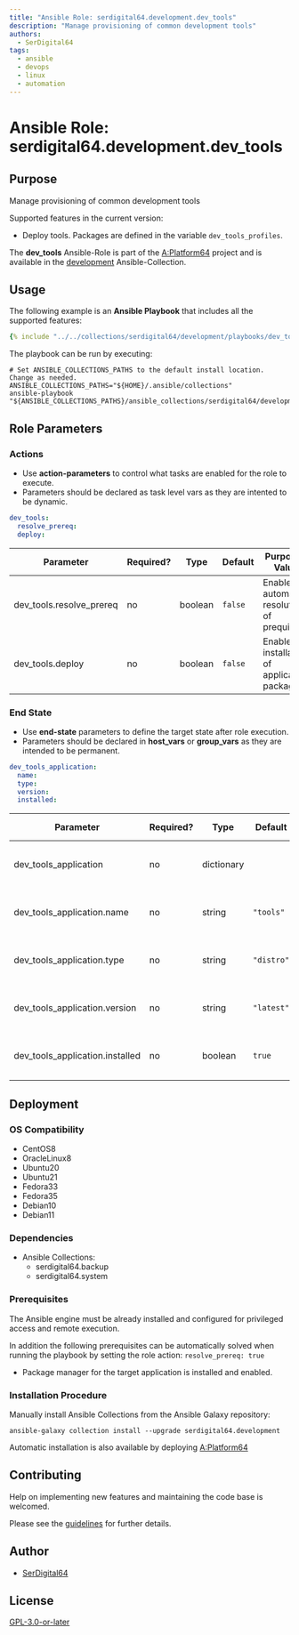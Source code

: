```yaml
---
title: "Ansible Role: serdigital64.development.dev_tools"
description: "Manage provisioning of common development tools"
authors:
  - SerDigital64
tags:
  - ansible
  - devops
  - linux
  - automation
---
```


# Ansible Role: serdigital64.development.dev_tools

## Purpose

Manage provisioning of common development tools

Supported features in the current version:

- Deploy tools. Packages are defined in the variable `dev_tools_profiles`.

The **dev_tools** Ansible-Role is part of the [A:Platform64](https://github.com/serdigital64/aplatform64) project and is available in the [development](../collections/development.md) Ansible-Collection.

## Usage

The following example is an **Ansible Playbook** that includes all the supported features:

```yaml
{% include "../../collections/serdigital64/development/playbooks/dev_tools.yml" %}
```

The playbook can be run by executing:

```shell
# Set ANSIBLE_COLLECTIONS_PATHS to the default install location. Change as needed.
ANSIBLE_COLLECTIONS_PATHS="${HOME}/.ansible/collections"
ansible-playbook "${ANSIBLE_COLLECTIONS_PATHS}/ansible_collections/serdigital64/development/playbooks/dev_tools.yml"
```

## Role Parameters

### Actions

- Use **action-parameters** to control what tasks are enabled for the role to execute.
- Parameters should be declared as task level vars as they are intented to be dynamic.

```yaml
dev_tools:
  resolve_prereq:
  deploy:
```

| Parameter                | Required? | Type    | Default | Purpose / Value                             |
| ------------------------ | --------- | ------- | ------- | ------------------------------------------- |
| dev_tools.resolve_prereq | no        | boolean | `false` | Enable automatic resolution of prequisites  |
| dev_tools.deploy         | no        | boolean | `false` | Enable installation of application packages |

### End State

- Use **end-state** parameters to define the target state after role execution.
- Parameters should be declared in **host_vars** or **group_vars** as they are intended to be permanent.

```yaml
dev_tools_application:
  name:
  type:
  version:
  installed:
```

| Parameter                       | Required? | Type       | Default    | Purpose / Value                    |
| ------------------------------- | --------- | ---------- | ---------- | ---------------------------------- |
| dev_tools_application           | no        | dictionary |            | Set application package end state  |
| dev_tools_application.name      | no        | string     | `"tools"`  | Select application package name    |
| dev_tools_application.type      | no        | string     | `"distro"` | Select application package type    |
| dev_tools_application.version   | no        | string     | `"latest"` | Select application package version |
| dev_tools_application.installed | no        | boolean    | `true`     | Set application package end state  |

## Deployment

### OS Compatibility

- CentOS8
- OracleLinux8
- Ubuntu20
- Ubuntu21
- Fedora33
- Fedora35
- Debian10
- Debian11

### Dependencies

- Ansible Collections:
  - serdigital64.backup
  - serdigital64.system

### Prerequisites

The Ansible engine must be already installed and configured for privileged access and remote execution.

In addition the following prerequisites can be automatically solved when running the playbook by setting the role action: `resolve_prereq: true`

- Package manager for the target application is installed and enabled.

### Installation Procedure

Manually install Ansible Collections from the Ansible Galaxy repository:

```shell
ansible-galaxy collection install --upgrade serdigital64.development
```

Automatic installation is also available by deploying [A:Platform64](https://aplatform64.readthedocs.io/en/latest/#deployment)

## Contributing

Help on implementing new features and maintaining the code base is welcomed.

Please see the [guidelines](../contributing/guidelines.md) for further details.

## Author

- [SerDigital64](https://serdigital64.github.io/)

## License

[GPL-3.0-or-later](https://www.gnu.org/licenses/gpl-3.0.txt)
